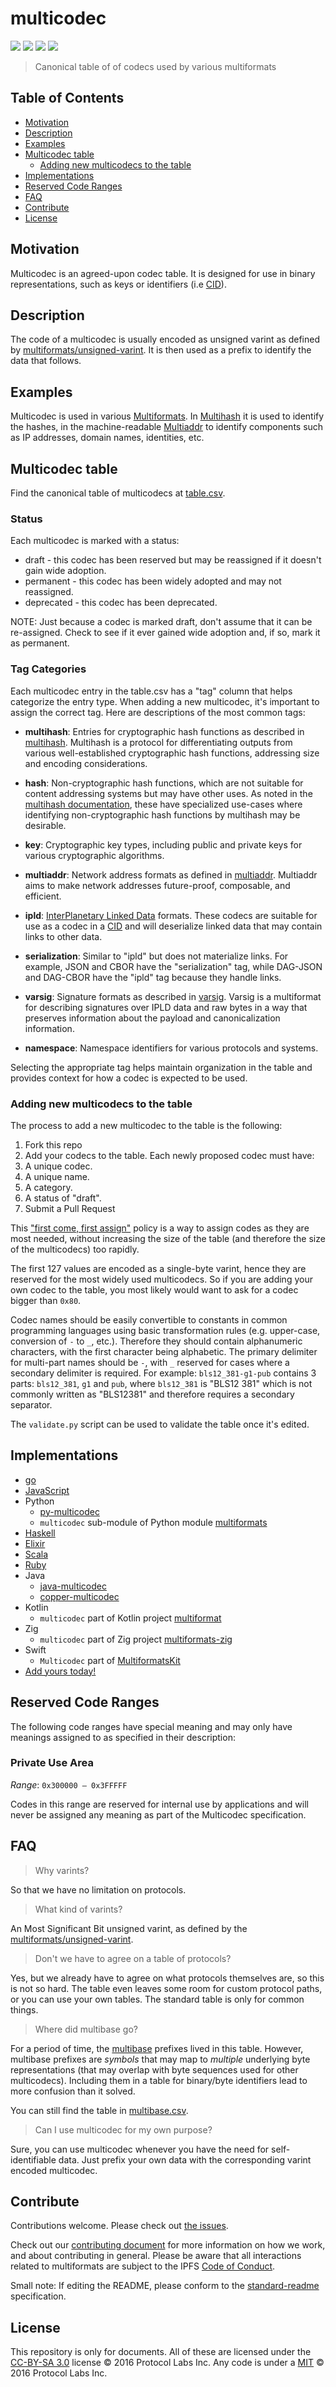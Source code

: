 # multicodec

[![](https://img.shields.io/badge/made%20by-Protocol%20Labs-blue.svg?style=flat-square)](http://ipn.io)
[![](https://img.shields.io/badge/project-multiformats-blue.svg?style=flat-square)](https://github.com/multiformats/multiformats)
[![](https://img.shields.io/badge/freenode-%23ipfs-blue.svg?style=flat-square)](https://webchat.freenode.net/?channels=%23ipfs)
[![](https://img.shields.io/badge/readme%20style-standard-brightgreen.svg?style=flat-square)](https://github.com/RichardLitt/standard-readme)

> Canonical table of of codecs used by various multiformats

## Table of Contents

- [Motivation](#motivation)
- [Description](#description)
- [Examples](#examples)
- [Multicodec table](#multicodec-table)
  - [Adding new multicodecs to the table](#adding-new-multicodecs-to-the-table)
- [Implementations](#implementations)
- [Reserved Code Ranges](#reserved-code-ranges)
- [FAQ](#faq)
- [Contribute](#contribute)
- [License](#license)

## Motivation

Multicodec is an agreed-upon codec table. It is designed for use in binary representations, such as keys or identifiers (i.e [CID](https://github.com/ipld/cid)).

## Description

The code of a multicodec is usually encoded as unsigned varint as defined by [multiformats/unsigned-varint](https://github.com/multiformats/unsigned-varint). It is then used as a prefix to identify the data that follows.

## Examples

Multicodec is used in various [Multiformats](https://github.com/multiformats/multiformats). In [Multihash](https://github.com/multiformats/multihash) it is used to identify the hashes, in the machine-readable [Multiaddr](https://github.com/multiformats/multiaddr) to identify components such as IP addresses, domain names, identities, etc.

## Multicodec table

Find the canonical table of multicodecs at [table.csv](/table.csv).

### Status

Each multicodec is marked with a status:

* draft - this codec has been reserved but may be reassigned if it doesn't gain wide adoption.
* permanent - this codec has been widely adopted and may not reassigned.
* deprecated - this codec has been deprecated.

NOTE: Just because a codec is marked draft, don't assume that it can be re-assigned. Check to see if it ever gained wide adoption and, if so, mark it as permanent.

### Tag Categories

Each multicodec entry in the table.csv has a "tag" column that helps categorize the entry type. When adding a new multicodec, it's important to assign the correct tag. Here are descriptions of the most common tags:

* **multihash**: Entries for cryptographic hash functions as described in [multihash](https://github.com/multiformats/multihash). Multihash is a protocol for differentiating outputs from various well-established cryptographic hash functions, addressing size and encoding considerations.

* **hash**: Non-cryptographic hash functions, which are not suitable for content addressing systems but may have other uses. As noted in the [multihash documentation](https://github.com/multiformats/multihash#non-cryptographic-hash-functions), these have specialized use-cases where identifying non-cryptographic hash functions by multihash may be desirable.

* **key**: Cryptographic key types, including public and private keys for various cryptographic algorithms.

* **multiaddr**: Network address formats as defined in [multiaddr](https://github.com/multiformats/multiaddr). Multiaddr aims to make network addresses future-proof, composable, and efficient.

* **ipld**: [InterPlanetary Linked Data](https://ipld.io/) formats. These codecs are suitable for use as a codec in a [CID](https://github.com/multiformats/cid) and will deserialize linked data that may contain links to other data.

* **serialization**: Similar to "ipld" but does not materialize links. For example, JSON and CBOR have the "serialization" tag, while DAG-JSON and DAG-CBOR have the "ipld" tag because they handle links.

* **varsig**: Signature formats as described in [varsig](https://github.com/ChainAgnostic/varsig). Varsig is a multiformat for describing signatures over IPLD data and raw bytes in a way that preserves information about the payload and canonicalization information.

* **namespace**: Namespace identifiers for various protocols and systems.

Selecting the appropriate tag helps maintain organization in the table and provides context for how a codec is expected to be used.

### Adding new multicodecs to the table

The process to add a new multicodec to the table is the following:

1. Fork this repo
2. Add your codecs to the table. Each newly proposed codec must have:
  1. A unique codec.
  2. A unique name.
  3. A category.
  4. A status of "draft".
3. Submit a Pull Request

This ["first come, first assign"](https://github.com/multiformats/multicodec/pull/16#issuecomment-260146609) policy is a way to assign codes as they are most needed, without increasing the size of the table (and therefore the size of the multicodecs) too rapidly.

The first 127 values are encoded as a single-byte varint, hence they are reserved for the most widely used multicodecs. So if you are adding your own codec to the table, you most likely would want to ask for a codec bigger than `0x80`.

Codec names should be easily convertible to constants in common programming languages using basic transformation rules (e.g. upper-case, conversion of `-` to `_`, etc.). Therefore they should contain alphanumeric characters, with the first character being alphabetic. The primary delimiter for multi-part names should be `-`, with `_` reserved for cases where a secondary delimiter is required. For example: `bls12_381-g1-pub` contains 3 parts: `bls12_381`, `g1` and `pub`, where `bls12_381` is "BLS12 381" which is not commonly written as "BLS12381" and therefore requires a secondary separator.

The `validate.py` script can be used to validate the table once it's edited.

## Implementations

- [go](https://github.com/multiformats/go-multicodec/)
- [JavaScript](https://github.com/multiformats/js-multicodec)
- Python
  - [py-multicodec](https://github.com/multiformats/py-multicodec)
  - `multicodec` sub-module of Python module [multiformats](https://github.com/hashberg-io/multiformats)
- [Haskell](https://github.com/multiformats/haskell-multicodec)
- [Elixir](https://github.com/nocursor/ex-multicodec)
- [Scala](https://github.com/fluency03/scala-multicodec)
- [Ruby](https://github.com/sleeplessbyte/ruby-multicodec)
- Java
  - [java-multicodec](https://github.com/richardbergquist/java-multicodec)
  - [copper-multicodec](https://github.com/filip26/copper-multicodec)
- Kotlin
  - `multicodec` part of Kotlin project [multiformat](https://github.com/erwin-kok/multiformat)
- Zig
  - `multicodec` part of Zig project [multiformats-zig](https://github.com/zen-eth/multiformats-zig)
- Swift
  - `Multicodec` part of [MultiformatsKit](https://github.com/ATProtoKit/MultiformatsKit)
- [Add yours today!](https://github.com/multiformats/multicodec/edit/master/table.csv)

## Reserved Code Ranges

The following code ranges have special meaning and may only have meanings assigned to as specified in their description:

### Private Use Area

*Range*: `0x300000 – 0x3FFFFF`

Codes in this range are reserved for internal use by applications and will never be assigned any meaning as part of the Multicodec specification.

## FAQ

> Why varints?

So that we have no limitation on protocols.

> What kind of varints?

An Most Significant Bit unsigned varint, as defined by the [multiformats/unsigned-varint](https://github.com/multiformats/unsigned-varint).

> Don't we have to agree on a table of protocols?

Yes, but we already have to agree on what protocols themselves are, so this is not so hard. The table even leaves some room for custom protocol paths, or you can use your own tables. The standard table is only for common things.

> Where did multibase go?

For a period of time, the [multibase](https://github.com/multiformats/multibase) prefixes lived in this table. However, multibase prefixes are *symbols* that may map to *multiple* underlying byte representations (that may overlap with byte sequences used for other multicodecs). Including them in a table for binary/byte identifiers lead to more confusion than it solved.

You can still find the table in [multibase.csv](https://github.com/multiformats/multibase/blob/master/multibase.csv).

> Can I use multicodec for my own purpose?

Sure, you can use multicodec whenever you have the need for self-identifiable data. Just prefix your own data with the corresponding varint encoded multicodec.

## Contribute

Contributions welcome. Please check out [the issues](https://github.com/multiformats/multicodec/issues).

Check out our [contributing document](https://github.com/multiformats/multiformats/blob/master/contributing.md) for more information on how we work, and about contributing in general. Please be aware that all interactions related to multiformats are subject to the IPFS [Code of Conduct](https://github.com/ipfs/community/blob/master/code-of-conduct.md).

Small note: If editing the README, please conform to the [standard-readme](https://github.com/RichardLitt/standard-readme) specification.

## License

This repository is only for documents. All of these are licensed under the [CC-BY-SA 3.0](https://ipfs.io/ipfs/QmVreNvKsQmQZ83T86cWSjPu2vR3yZHGPm5jnxFuunEB9u) license © 2016 Protocol Labs Inc. Any code is under a [MIT](LICENSE) © 2016 Protocol Labs Inc.
